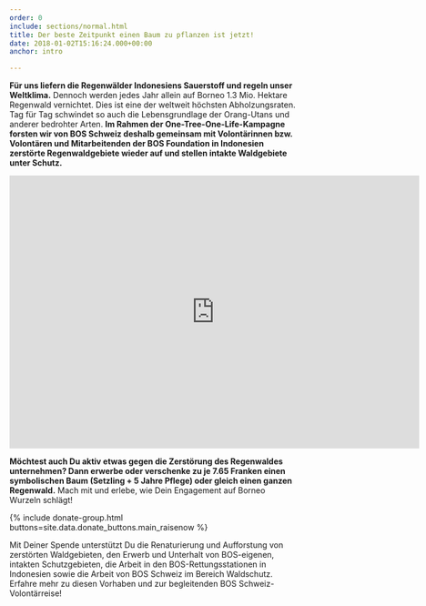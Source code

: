 ```yaml
---
order: 0
include: sections/normal.html
title: Der beste Zeitpunkt einen Baum zu pflanzen ist jetzt!
date: 2018-01-02T15:16:24.000+00:00
anchor: intro

---
```

**Für uns liefern die Regenwälder Indonesiens Sauerstoff und regeln unser Weltklima.** Dennoch werden jedes Jahr allein auf Borneo 1.3 Mio. Hektare Regenwald vernichtet. Dies ist eine der weltweit höchsten Abholzungsraten. Tag für Tag schwindet so auch die Lebensgrundlage der Orang-Utans und anderer bedrohter Arten. **Im Rahmen der One-Tree-One-Life-Kampagne forsten wir von BOS Schweiz deshalb gemeinsam mit Volontärinnen bzw. Volontären und Mitarbeitenden der BOS Foundation in Indonesien zerstörte Regenwaldgebiete wieder auf und stellen intakte Waldgebiete unter Schutz.**

<div class="videoWrapper"> <iframe src="https://player.vimeo.com/video/245368582" width="720" height="480" frameborder="0" webkitallowfullscreen mozallowfullscreen allowfullscreen></iframe> </div>

**Möchtest auch Du aktiv etwas gegen die Zerstörung des Regenwaldes unternehmen? Dann erwerbe oder verschenke zu je 7.65 Franken einen symbolischen Baum (Setzling + 5 Jahre Pflege) oder gleich einen ganzen Regenwald.** Mach mit und erlebe, wie Dein Engagement auf Borneo Wurzeln schlägt!

{% include donate-group.html buttons=site.data.donate_buttons.main_raisenow %}

Mit Deiner Spende unterstützt Du die Renaturierung und Aufforstung von zerstörten Waldgebieten, den Erwerb und Unterhalt von BOS-eigenen, intakten Schutzgebieten, die Arbeit in den BOS-Rettungsstationen in Indonesien sowie die Arbeit von BOS Schweiz im Bereich Waldschutz. Erfahre mehr zu diesen Vorhaben und zur begleitenden BOS Schweiz-Volontärreise! 